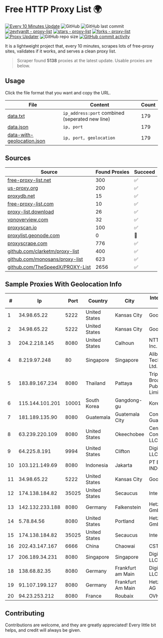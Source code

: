 
# Free HTTP Proxy List 🌍

[![Every 10 Minutes Update](https://github.com/mertguvencli/http-proxy-list/actions/workflows/main.yml/badge.svg?branch=main)](https://github.com/mertguvencli/http-proxy-list/actions/workflows/main.yml)
![GitHub](https://img.shields.io/github/license/mertguvencli/http-proxy-list)
![GitHub last commit](https://img.shields.io/github/last-commit/mertguvencli/http-proxy-list)
[![zevtyardt - proxy-list](https://img.shields.io/static/v1?label=zevtyardt&message=proxy-list&color=blue&logo=github)](https://github.com/zevtyardt/proxy-list "Go to GitHub repo")
[![stars - proxy-list](https://img.shields.io/github/stars/zevtyardt/proxy-list?style=social)](https://github.com/zevtyardt/proxy-list)
[![forks - proxy-list](https://img.shields.io/github/forks/zevtyardt/proxy-list?style=social)](https://github.com/zevtyardt/proxy-list)
[![Proxy Updater](https://github.com/zevtyardt/proxy-list/workflows/Proxy%20Updater/badge.svg)](https://github.com/zevtyardt/proxy-list/actions?query=workflow:"Proxy+Updater")
![GitHub repo size](https://img.shields.io/github/repo-size/zevtyardt/proxy-list)
[![GitHub commit activity](https://img.shields.io/github/commit-activity/m/zevtyardt/proxy-list?logo=commits)](https://github.com/zevtyardt/proxy-list/commits/main)

It is a lightweight project that, every 10 minutes, scrapes lots of free-proxy sites, validates if it works, and serves a clean proxy list.

> Scraper found **5138** proxies at the latest update. Usable proxies are below.

## Usage

Click the file format that you want and copy the URL.

|File|Content|Count|
|----|-------|-----|
|[data.txt](https://raw.githubusercontent.com/mertguvencli/http-proxy-list/main/proxy-list/data.txt)|`ip_address:port` combined (seperated new line)|179|
|[data.json](https://raw.githubusercontent.com/mertguvencli/http-proxy-list/main/proxy-list/data.json)|`ip, port`|179|
|[data-with-geolocation.json](https://raw.githubusercontent.com/mertguvencli/http-proxy-list/main/proxy-list/data-with-geolocation.json)|`ip, port, geolocation`|179|

## Sources

|Source|Found Proxies|Succeed|
|------|-------------|-------|
|[free-proxy-list.net](https://free-proxy-list.net)|300|✅|
|[us-proxy.org](https://www.us-proxy.org)|200|✅|
|[proxydb.net](http://proxydb.net)|15|✅|
|[free-proxy-list.com](https://free-proxy-list.com/?page=&port=&type%5B%5D=http&type%5B%5D=https&up_time=0&search=Search)|10|✅|
|[proxy-list.download](https://www.proxy-list.download/HTTP)|26|✅|
|[vpnoverview.com](https://vpnoverview.com/privacy/anonymous-browsing/free-proxy-servers)|32|✅|
|[proxyscan.io](https://www.proxyscan.io)|100|✅|
|[proxylist.geonode.com](https://proxylist.geonode.com/api/proxy-list?limit=300&page=1&sort_by=lastChecked&sort_type=desc&protocols=http,https)|0|🚫|
|[proxyscrape.com](https://api.proxyscrape.com/v2/?request=displayproxies&protocol=http&timeout=10000&country=all&ssl=all&anonymity=all)|776|✅|
|[github.com/clarketm/proxy-list](https://raw.githubusercontent.com/clarketm/proxy-list/master/proxy-list-raw.txt)|400|✅|
|[github.com/monosans/proxy-list](https://raw.githubusercontent.com/monosans/proxy-list/main/proxies/http.txt)|623|✅|
|[github.com/TheSpeedX/PROXY-List](https://raw.githubusercontent.com/TheSpeedX/PROXY-List/master/http.txt)|2656|✅|


## Sample Proxies With Geolocation Info

|#|Ip|Port|Country|City|Internet Service Provider|
|-|--|----|-------|----|-------------------------|
|1|34.98.65.22|5222|United States|Kansas City|Google LLC|
|2|34.98.65.22|5222|United States|Kansas City|Google LLC|
|3|204.2.218.145|8080|United States|Calhoun|NTT America, Inc.|
|4|8.219.97.248|80|Singapore|Singapore|Alibaba (US) Technology Co., Ltd.|
|5|183.89.167.234|8080|Thailand|Pattaya|Triple T Broadband Public Company Limited|
|6|115.144.101.201|10001|South Korea|Gangdong-gu|Korea Telecom|
|7|181.189.135.90|8080|Guatemala|Guatemala City|Comcel Guatemala S.A.|
|8|63.239.220.109|8080|United States|Okeechobee|CenturyLink Communications, LLC|
|9|64.225.8.191|9994|United States|Clifton|DigitalOcean, LLC|
|10|103.121.149.69|8080|Indonesia|Jakarta|PT EMERIO INDONESIA|
|11|34.98.65.22|5222|United States|Kansas City|Google LLC|
|12|174.138.184.82|35025|United States|Secaucus|Interserver, Inc|
|13|142.132.233.188|8080|Germany|Falkenstein|Hetzner Online GmbH|
|14|5.78.84.56|8080|United States|Portland|Hetzner Online GmbH|
|15|174.138.184.82|35025|United States|Secaucus|Interserver, Inc|
|16|202.43.147.167|6666|China|Chaowai|CSTNET|
|17|206.189.34.231|8080|Singapore|Singapore|DigitalOcean, LLC|
|18|138.68.82.35|8080|Germany|Frankfurt am Main|DigitalOcean, LLC|
|19|91.107.199.127|8080|Germany|Frankfurt Am Main|Hetzner Online AG|
|20|94.23.253.212|8080|France|Roubaix|OVH SAS|



## Contributing

Contributions are welcome, and they are greatly appreciated! Every
little bit helps, and credit will always be given.

